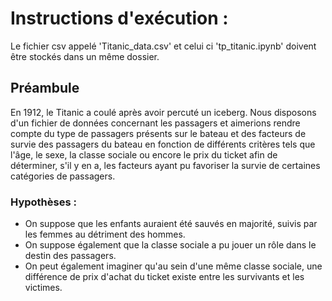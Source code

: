 # Instructions d'exécution :
Le fichier csv appelé 'Titanic_data.csv' et celui ci 'tp_titanic.ipynb' doivent être stockés dans un même dossier.

## Préambule
En 1912, le Titanic a coulé après avoir percuté un iceberg.
Nous disposons d'un fichier de données concernant les passagers et aimerions rendre compte du type de passagers présents sur le bateau et des facteurs de survie des passagers du bateau en fonction de différents critères tels que l'âge, le sexe, la classe sociale ou encore le prix du ticket afin de déterminer, s'il y en a, les facteurs ayant pu favoriser la survie de certaines catégories de passagers.

### Hypothèses :
 - On suppose que les enfants auraient été sauvés en majorité, suivis par les femmes au détriment des hommes.
 - On suppose également que la classe sociale a pu jouer un rôle dans le destin des passagers.
 - On peut également imaginer qu'au sein d'une même classe sociale, une différence de prix d'achat du ticket existe entre les survivants et les victimes.
